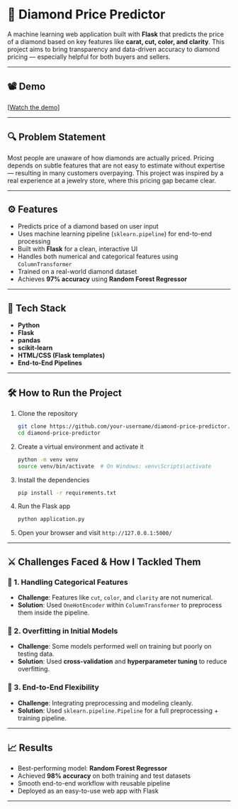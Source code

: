 # 💎 Diamond Price Predictor

A machine learning web application built with **Flask** that predicts the price of a diamond based on key features like **carat, cut, color, and clarity**. This project aims to bring transparency and data-driven accuracy to diamond pricing — especially helpful for both buyers and sellers.

---

## 📽️ Demo

[[Watch the demo]()]

---

## 🔍 Problem Statement

Most people are unaware of how diamonds are actually priced. Pricing depends on subtle features that are not easy to estimate without expertise — resulting in many customers overpaying. This project was inspired by a real experience at a jewelry store, where this pricing gap became clear.

---

## ⚙️ Features

- Predicts price of a diamond based on user input  
- Uses machine learning pipeline (`sklearn.pipeline`) for end-to-end processing  
- Built with **Flask** for a clean, interactive UI  
- Handles both numerical and categorical features using `ColumnTransformer`
- Trained on a real-world diamond dataset  
- Achieves **97% accuracy** using **Random Forest Regressor**

---

## 🧪 Tech Stack

- **Python**
- **Flask**
- **pandas**
- **scikit-learn**
- **HTML/CSS (Flask templates)**
- **End-to-End Pipelines**

---

## 🛠️ How to Run the Project

1. Clone the repository  
   ```bash
   git clone https://github.com/your-username/diamond-price-predictor.git
   cd diamond-price-predictor

2. Create a virtual environment and activate it

   ```bash
   python -m venv venv
   source venv/bin/activate  # On Windows: venv\Scripts\activate
   ```

3. Install the dependencies

   ```bash
   pip install -r requirements.txt
   ```

4. Run the Flask app

   ```bash
   python application.py
   ```

5. Open your browser and visit `http://127.0.0.1:5000/`

---

## ⚔️ Challenges Faced & How I Tackled Them

### 🧩 1. Handling Categorical Features

* **Challenge**: Features like `cut`, `color`, and `clarity` are not numerical.
* **Solution**: Used `OneHotEncoder` within `ColumnTransformer` to preprocess them inside the pipeline.

### 🔄 2. Overfitting in Initial Models

* **Challenge**: Some models performed well on training but poorly on testing data.
* **Solution**: Used **cross-validation** and **hyperparameter tuning** to reduce overfitting.

### 🔌 3. End-to-End Flexibility

* **Challenge**: Integrating preprocessing and modeling cleanly.
* **Solution**: Used `sklearn.pipeline.Pipeline` for a full preprocessing + training pipeline.

---

## 📈 Results

* Best-performing model: **Random Forest Regressor**
* Achieved **98% accuracy** on both training and test datasets
* Smooth end-to-end workflow with reusable pipeline
* Deployed as an easy-to-use web app with Flask

---
